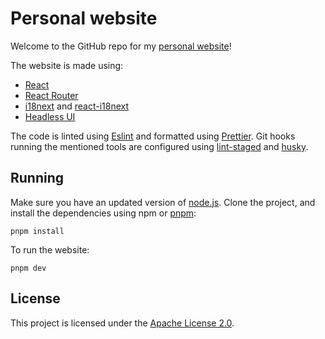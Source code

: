 # Personal website

Welcome to the GitHub repo for my [personal website](https://zerowave.pages.dev/)!

The website is made using:

-   [React](https://react.dev/)
-   [React Router](https://reactrouter.com/en/main)
-   [i18next](https://www.i18next.com/) and [react-i18next](https://react.i18next.com/)
-   [Headless UI](https://headlessui.com/)

The code is linted using [Eslint](https://eslint.org/) and formatted using [Prettier](https://prettier.io/).
Git hooks running the mentioned tools are configured using [lint-staged](https://github.com/lint-staged/lint-staged) and [husky](https://github.com/typicode/husky).

## Running

Make sure you have an updated version of [node.js](https://nodejs.org/en). Clone the project, and install the dependencies using npm or [pnpm](https://pnpm.io/):

```
pnpm install
```

To run the website:

```
pnpm dev
```

## License

This project is licensed under the [Apache License 2.0](https://github.com/ZeroWave022/personal-website/blob/main/LICENSE).
